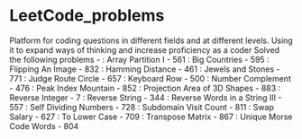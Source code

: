 # LeetCode_problems
  Platform for coding questions in different fields and at different levels. Using it to expand ways of thinking and increase proficiency as a coder
Solved the following problems -
		: Array Partition I - 561
		: Big Countries - 595
		: Flipping An Image - 832
		: Hamming Distance - 461
		: Jewels and Stones - 771
		: Judge Route Circle - 657
		: Keyboard Row - 500
		: Number Complement - 476
		: Peak Index Mountain - 852
		: Projection Area of 3D Shapes - 883
		: Reverse Integer - 7
		: Reverse String - 344
		: Reverse Words in a String III - 557
		: Self Dividing Numbers - 728
		: Subdomain Visit Count - 811
		: Swap Salary - 627
		: To Lower Case - 709
		: Transpose Matrix - 867
		: Unique Morse Code Words - 804

